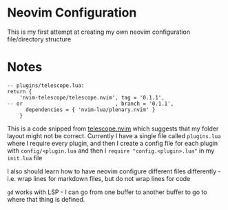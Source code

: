 # Neovim Configuration

This is my first attempt at creating my own neovim configuration file/directory structure

# Notes
```
-- plugins/telescope.lua:
return {
    'nvim-telescope/telescope.nvim', tag = '0.1.1',
-- or                              , branch = '0.1.1',
      dependencies = { 'nvim-lua/plenary.nvim' }
    }
```
This is a code snipped from [telescope.nvim](https://github.com/nvim-telescope/telescope.nvim) which suggests that my folder layout might not be correct. Currently I have a single file called `plugins.lua` where I require every plugin, and then I create a config file for each plugin with `config/<plugin.lua` and then I `require "config.<plugin>.lua"` in my `init.lua` file

I also should learn how to have neovim configure different files differently - i.e. wrap lines for markdown files, but do not wrap lines for code

`gd` works with LSP - I can go from one buffer to another buffer to go to where that thing is defined.
